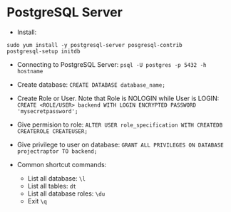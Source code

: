 # PostgreSQL Server

- Install:
```
sudo yum install -y postgresql-server posgresql-contrib
postgresql-setup initdb
```

- Connecting to PostgreSQL Server: `psql -U postgres -p 5432 -h hostname` 

- Create database: `CREATE DATABASE database_name;`

- Create Role or User. Note that Role is NOLOGIN while User is LOGIN: `CREATE <ROLE/USER> backend WITH LOGIN ENCRYPTED PASSWORD 'mysecretpassword';`

- Give permision to role: `ALTER USER role_specification WITH CREATEDB CREATEROLE CREATEUSER;`

- Give privilege to user on database: `GRANT ALL PRIVILEGES ON DATABASE projectraptor TO backend;`

- Common shortcut commands:
    - List all database: `\l`
    - List all tables: `dt`
    - List all database roles: `\du` 
    - Exit `\q`
